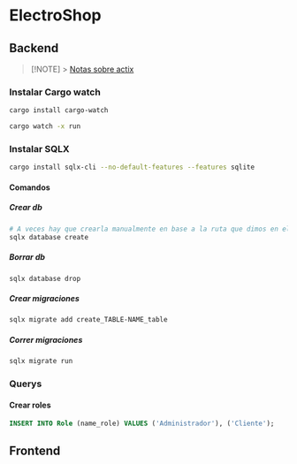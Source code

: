 # ElectroShop

## Backend

> [!NOTE] > [Notas sobre actix](https://github.com/Wilovy09/Actix-Desde-0)

### Instalar Cargo watch

```sh
cargo install cargo-watch
```

```sh
cargo watch -x run
```

### Instalar SQLX

```sh
cargo install sqlx-cli --no-default-features --features sqlite
```

#### Comandos

##### Crear db

```sh
# A veces hay que crearla manualmente en base a la ruta que dimos en el `.env`
sqlx database create
```

##### Borrar db

```sh
sqlx database drop
```

##### Crear migraciones

```sh
sqlx migrate add create_TABLE-NAME_table
```

##### Correr migraciones

```sh
sqlx migrate run
```

### Querys

#### Crear roles

```sql
INSERT INTO Role (name_role) VALUES ('Administrador'), ('Cliente');
```

## Frontend

